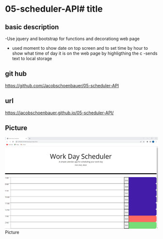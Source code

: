 # 05-scheduler-API# title

## basic description 
-Use jquery and bootstrap for functions and decorationg web page
- used moment to show date on top screen and to set time by hour to show what time of day it is on the web page by highligthing the c
-sends text to local storage
## git hub
https://github.com/Jacobschoenbauer/05-scheduler-API

## url
https://jacobschoenbauer.github.io/05-scheduler-API/


## Picture
![img](Develop/Screenshot%202022-10-02%20135736.png) Picture
